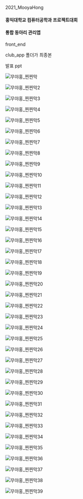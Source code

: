 
 2021_MooyaHong
#### 홍익대학교 컴퓨터공학과 프로젝트대회 
#### 통합 동아리 관리앱

front_end

club_app 폴더가 최종본

발표 ppt

![무야홍_찐찐막](https://user-images.githubusercontent.com/77865395/140472654-b2b4d67b-d9b9-4c34-b123-1ca735f9625a.jpg)

![무야홍_찐찐막2](https://user-images.githubusercontent.com/77865395/140473040-81c221e5-c6e7-4441-9466-99ed6873fc24.jpg)

![무야홍_찐찐막3](https://user-images.githubusercontent.com/77865395/140473050-ee1cbdfc-1f22-4eab-9a07-984fe0948a47.jpg)

![무야홍_찐찐막4](https://user-images.githubusercontent.com/77865395/140473061-b58d2855-cca6-4830-a13e-aef8ab9f76d2.jpg)

![무야홍_찐찐막5](https://user-images.githubusercontent.com/77865395/140473071-20ff0389-e62e-44b5-baa6-96b058f7edb4.jpg)

![무야홍_찐찐막6](https://user-images.githubusercontent.com/77865395/140473541-31ba0282-df3d-435e-ba99-cd47cfc24e9c.jpg)

![무야홍_찐찐막7](https://user-images.githubusercontent.com/77865395/140473549-8d7f8f1e-0160-4bae-ad3a-a652fcb7a882.jpg)

![무야홍_찐찐막8](https://user-images.githubusercontent.com/77865395/140473554-358e204d-156b-4e3f-9741-83dbb30755c8.jpg)

![무야홍_찐찐막9](https://user-images.githubusercontent.com/77865395/140473560-5e2a7a57-1bf5-4d91-b1f2-1b7faf39bd15.jpg)

![무야홍_찐찐막10](https://user-images.githubusercontent.com/77865395/140473567-572dd2a3-45d5-45cb-ba7a-f44492d07ff3.jpg)

![무야홍_찐찐막11](https://user-images.githubusercontent.com/77865395/140473570-cdd97145-2161-435b-bbb8-6be2cf5de73d.jpg)

![무야홍_찐찐막12](https://user-images.githubusercontent.com/77865395/140473589-438405c8-657c-49ad-bbdc-225e7fae86ff.jpg)

![무야홍_찐찐막13](https://user-images.githubusercontent.com/77865395/140473598-aad460ba-4cc9-4c50-a6c6-41ec82c2fe2d.jpg)

![무야홍_찐찐막14](https://user-images.githubusercontent.com/77865395/140473604-9e70351d-4b3e-472c-be7f-511681564617.jpg)

![무야홍_찐찐막15](https://user-images.githubusercontent.com/77865395/140473608-034aa4fc-0a3b-4385-a7fa-8c8b6d37889a.jpg)

![무야홍_찐찐막16](https://user-images.githubusercontent.com/77865395/140473611-e78b0431-ac10-4ecf-95aa-d51ecfd6f7ef.jpg)

![무야홍_찐찐막17](https://user-images.githubusercontent.com/77865395/140473615-f503f8a5-c43a-4405-aa0b-297761a2a01f.jpg)

![무야홍_찐찐막18](https://user-images.githubusercontent.com/77865395/140473618-39c032a2-c91c-415b-b861-af08dcc5f3ee.jpg)

![무야홍_찐찐막19](https://user-images.githubusercontent.com/77865395/140473620-67e275eb-104f-4aa7-be4b-a903735d8786.jpg)

![무야홍_찐찐막20](https://user-images.githubusercontent.com/77865395/140473622-9138fc6b-a748-4dd6-a60b-a2de3506cc2c.jpg)

![무야홍_찐찐막21](https://user-images.githubusercontent.com/77865395/140473623-b3e15887-8589-4291-b4f2-06df4f903d9a.jpg)

![무야홍_찐찐막22](https://user-images.githubusercontent.com/77865395/140473624-da5ced13-196b-4eba-bcd9-87c50d8b4376.jpg)

![무야홍_찐찐막23](https://user-images.githubusercontent.com/77865395/140473626-e0558466-1c2d-46be-8152-9440a074e170.jpg)

![무야홍_찐찐막24](https://user-images.githubusercontent.com/77865395/140473627-2ee99942-03d7-4a8d-a039-1be3533c7fdd.jpg)

![무야홍_찐찐막25](https://user-images.githubusercontent.com/77865395/140473628-ec425d1a-aaa2-45d8-a96f-961d6307d4d1.jpg)

![무야홍_찐찐막26](https://user-images.githubusercontent.com/77865395/140473629-b04025e8-d77a-442f-bf6e-39cb4401bebe.jpg)

![무야홍_찐찐막27](https://user-images.githubusercontent.com/77865395/140473631-f7d835ae-77f7-47fa-8d16-2f4b6a3724be.jpg)

![무야홍_찐찐막28](https://user-images.githubusercontent.com/77865395/140473632-b7b2288a-2aaf-4c54-9d56-3af042456852.jpg)

![무야홍_찐찐막29](https://user-images.githubusercontent.com/77865395/140473633-4f351cf6-58e9-40b7-a6d4-9a3e810b185c.jpg)

![무야홍_찐찐막30](https://user-images.githubusercontent.com/77865395/140473634-13a0695a-ffbc-4fcb-8824-289b5f6a8358.jpg)

![무야홍_찐찐막31](https://user-images.githubusercontent.com/77865395/140473638-773445c6-57c0-4aba-92be-1fe053e5f14a.jpg)

![무야홍_찐찐막32](https://user-images.githubusercontent.com/77865395/140473640-d01488c7-8211-4650-88dd-4374bdae7dfc.jpg)

![무야홍_찐찐막33](https://user-images.githubusercontent.com/77865395/140473643-49f0dc3c-241c-4c45-8ea8-89faa1c3676f.jpg)

![무야홍_찐찐막34](https://user-images.githubusercontent.com/77865395/140473644-60b055da-9774-4d93-8277-032f1df137bb.jpg)

![무야홍_찐찐막35](https://user-images.githubusercontent.com/77865395/140473646-7ebc0f9f-cb9c-4d96-ac7e-1a96ca7c98e5.jpg)

![무야홍_찐찐막36](https://user-images.githubusercontent.com/77865395/140473647-8eb55845-ef9f-4fa0-9e89-a888e0fd73b9.jpg)

![무야홍_찐찐막37](https://user-images.githubusercontent.com/77865395/140473649-bbaca653-91c2-45a8-a8ce-6c892bb56f1c.jpg)

![무야홍_찐찐막38](https://user-images.githubusercontent.com/77865395/140473652-6c885667-d059-45ae-93e9-24a5fca80c78.jpg)

![무야홍_찐찐막39](https://user-images.githubusercontent.com/77865395/140473655-a4facb83-2f5f-4174-ae61-81a772b7f193.jpg)
